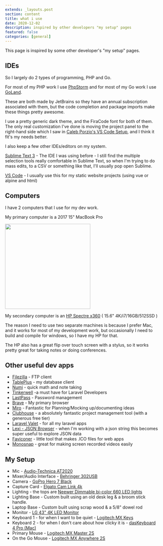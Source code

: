 ```yaml
---
extends: _layouts.post
section: content
title: what i use
date: 2020-12-02
description: inspired by other developers "my setup" pages
featured: false
categories: [general]
---
```


This page is inspired by some other developer's "my setup" pages.

## IDEs

So I largely do 2 types of programming, PHP and Go. 

For most of my PHP work I use <a href="https://www.jetbrains.com/phpstorm/">PhpStorm</a> and for most of my Go work I use <a href="https://www.jetbrains.com/go/">GoLand</a>.

These are both made by JetBrains so they have an annual subscription associated with them, but the code completion and package imports make these things pretty awesome.

I use a pretty generic dark theme, and the FiraCode font for both of them.  The only real customization I've done is moving the project panel to the right-hand side which I saw in <a href="https://calebporzio.com/my-vs-code-setup-2">Caleb Porzio's VS Code Setup</a>, and I think it fit's my needs better.

I also keep a few other IDEs/editors on my system.

<a href="https://www.sublimetext.com/3">Sublime Text 3</a> - The IDE I was using before - I still find the multiple selection tools really comfortable in Sublime Text, so when I'm trying to do mass edits, to a CSV or something like that, I'll usually pop open Sublime.

<a href="https://code.visualstudio.com/">VS Code</a> - I usually use this for my static website projects (using vue or alpine and html)

## Computers

I have 2 computers that I use for my dev work.

My primary computer is a 2017 15" MacBook Pro

<img src="/assets/images/what-i-use/about-mac.jpg" style="height:280px" class="mx-auto"/>

My secondary computer is an <a href="https://store.hp.com/CanadaStore/Merch/Offer.aspx?p=hp-spectre-x360-convertible-laptop&lang=EN-CA">HP Spectre x360</a> ( 15.6" 4K/i7/16GB/512SSD )

The reason I need to use two separate machines is because I prefer Mac, and it works for most of my development work, but occasionally I need to build and compile for windows, so I have my HP for that. 

The HP also has a great flip over touch screen with a stylus, so it works pretty great for taking notes or doing conferences.

## Other useful dev apps
- <a href="https://filezilla-project.org/">Filezilla</a> - FTP client
- <a href="https://tableplus.com/">TablePlus</a> - my database client
- <a href="https://numi.app/">Numi</a> - quick math and note taking
- <a href="https://tinkerwell.app/">Tinkerwell</a> -a must have for Laravel Developers
- <a href="https://www.lastpass.com/">LastPass</a> - Password management
- <a href="https://brave.com/">Brave</a> - My primary browser
- <a href="https://miro.com/">Miro</a> - Fantastic for Planning/Mocking up/documenting ideas
- <a href="https://clubhouse.io/">Clubhouse</a> - a absolutely fantastic project management tool (with a generous free tier)
- <a href="https://laravel.com/docs/8.x/valet">Laravel Valet</a> - for all my laravel apps
- <a href="https://apps.apple.com/us/app/lexi-json-browser/id1462580127?mt=12">Lexi - JSON Browser</a> - when I'm working with a json string this becomes super useful to explore JSON data
- <a href="https://apps.apple.com/ca/app/faviconer/id923463607?mt=12">Faviconer</a> - little tool that makes .ICO files for web apps
- <a href="https://monosnap.com/">Monosnap</a> - great for making screen recorded videos easily


## My Setup

- Mic - <a href="https://www.audio-technica.com/en-ca/at2020">Audio-Technica AT2020</a>
- Mixer/Audio Interface - <a href="https://www.behringer.com/product.html?modelCode=P0ADV">Behringer 302USB</a>  
- Camera - <a href="https://gopro.com/en/us/shop/hero7-black/tech-specs?pid=CHDHX-701-master">GoPro Hero 7 Black</a>
- Capture Card - <a href="https://www.elgato.com/en/gaming/cam-link-4k">Elgato Cam Link 4k</a>
- Lighting - the tops are <a href="https://neewer.com/collections/led-panel-lights/products/nl660-led-panel-lights-90089829">Neewer Dimmable bi-color 660 LED lights</a>
- Lighting Base - Custom built using an old desk leg & a broom stick handle.
- Laptop Base - Custom built using scrap wood & a 5/8" dowel rod
- Monitor - <a href="https://www.lg.com/us/monitors/lg-43UD79-B-4k-uhd-led-monitor">LG 43" 4K LED Monitor</a>
- Keyboard 1 - for when I want to be quiet - <a href="https://www.logitech.com/en-ca/products/keyboards/mx-keys-wireless-keyboard.920-009294.html">Logitech MX Keys</a>
- Keyboard 2 - for when I don't care about how clicky it is - <a href="https://www.daskeyboard.com/daskeyboard-4-professional/">dasKeyboard 4 Pro (Mac)</a>
- Primary Mouse - <a href="https://www.logitech.com/en-roeu/product/mx-master-2s-flow">Logitech MX Master 2S</a>
- On the Go Mouse - <a href="https://www.logitech.com/en-ca/products/mice/mx-anywhere-2s-flow.910-005132.html">Logitech MX Anywhere 2S</a>